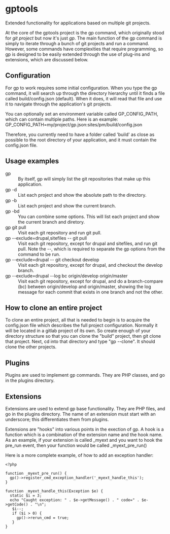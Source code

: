 # gptools

Extended functionality for applications based on multiple git projects.

At the core of the gptools project is the gp command, which originally stood for _git project_ but now it's just _gp_.
The main function of the gp command is simply to iterate through a bunch of git projects and run a command.
However, some commands have complexities that require programming, so gp is designed to be easily extended
through the use of plug-ins and extensions, which are discussed below.

## Configuration

For gp to work requires some initial configuration. When you type the gp command, it will search up through the
directory hierarchy until it finds a file called build/config.json (default). When it does, it will read that file and use it to
navigate through the application's git projects.

You can optionally set an environment variable called GP_CONFIG_PATH, which can contain multiple paths. Here is an example:
GP_CONFIG_PATH=my/project/gp.json:sites/pm/build/config.json

Therefore, you currently need to have a folder called 'build' as close as possible to the root directory of your application,
and it must contain the config.json file.

## Usage examples

<dl>
  <dt>gp</dt>
  <dd>By itself, gp will simply list the git repositories that make up this application.</dd>
  
  <dt>gp -d</dt>
  <dd>List each project and show the absolute path to the directory.</dd>
  
  <dt>gp -b</dt>
  <dd>List each project and show the current branch.</dd>
  
  <dt>gp -bd</dt>
  <dd>You can combine some options. This will list each project and show the current branch and diretory.</dd>
  
  <dt>gp git pull</dt>
  <dd>Visit each git repository and run git pull.</dd>
  
  <dt>gp --exclude=drupal,sitefiles -- git pull</dt>
  <dd>Visit each git repository, except for drupal and sitefiles, and run git pull. Note the --, which is required to
  separate the gp options from the command to be run.</dd>
    
  <dt>gp --exclude=drupal -- git checkout develop</dt>
  <dd>Visit each git repository, except for drupal, and checkout the develop branch.</dd>

  <dt>gp --exclude=drupal --log bc origin/develop origin/master</dt>
  <dd>Visit each git repository, except for drupal, and do a branch-compare (bc) between origin/develop and origin/master,
  showing the log message for each commit that exists in one branch and not the other.</dd>
</dl>

## How to clone an entire project

To clone an entire project, all that is needed to begin is to acquire the config.json file which describes the full project configuration.
Normally it will be located in a gitlab project of its own. So create enough of your directory structure so that you can clone the "build" project,
then git clone that project. Next, cd into that directory and type "gp --clone". It should clone the other projects.

## Plugins

Plugins are used to implement gp commands. They are PHP classes, and go in the plugins directory.

## Extensions

Extensions are used to extend gp base functionality. They are PHP files, and go in the plugins directory. The name of
an extension must start with an underscore; this differentiates them from plugins.

Extensions are "hooks" into various points in the exection of gp. A hook is a function which is a combination of the
extension name and the hook name. As an example, if your extension is called _myext and you want to hook the pre_run event,
then your function would be called _myext_pre_run() 

Here is a more complete example, of how to add an exception handler:

```
<?php

function _myext_pre_run() {
  gp()->register_cmd_exception_handler('_myext_handle_this');
}

function _myext_handle_this(Exception $e) {
  static $i = 3;
  echo "Caught exception: " . $e->getMessage() . " code=" . $e->getCode() . "\n";
   $i--;
   if ($i > 0) {
     gp()->rerun_cmd = true;
   }
}
```
